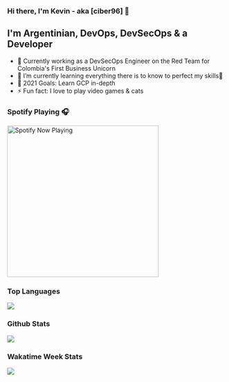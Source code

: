 ### Hi there, I'm Kevin - aka [ciber96] 👋
## I'm Argentinian, DevOps, DevSecOps & a Developer

- 🔭 Currently working as a DevSecOps Engineer on the Red Team for Colombia's First Business Unicorn
- 🌱 I’m currently learning everything there is to know to perfect my skills🤣
- 🥅 2021 Goals: Learn GCP in-depth
- ⚡ Fun fact: I love to play video games & cats
<!--
**ciber96/ciber96** is a ✨ _special_ ✨ repository because its `README.md` (this file) appears on your GitHub profile.

Here are some ideas to get you started:

- 🔭 I’m currently working on ...
- 🌱 I’m currently learning ...
- 👯 I’m looking to collaborate on ...
- 🤔 I’m looking for help with ...
- 💬 Ask me about ...
- 📫 How to reach me: ...
- 😄 Pronouns: ...
- ⚡ Fun fact: ...
-->
<h3>Spotify Playing 🎧</h3>
<a href="https://open.spotify.com/user/keevgross">
  <img align="center" src="https://spotify-readme-steel.vercel.app/api/spotify-playing" alt="Spotify Now Playing" width="350"/>
</a>
<h3>Top Languages</h3>
<a href="https://github.com/0xCiBeR/github-readme-stats">
  <img align="center" src="https://github-readme-stats-nine-orpin-64.vercel.app/api/top-langs/?username=0xCiBeR&theme=radical&hide_border=true" />
</a>
<h3>Github Stats</h3>
<a href="https://github.com/0xCiBeR/github-readme-stats">
  <img align="center" src="https://github-readme-stats-nine-orpin-64.vercel.app/api?username=0xCiBeR&show_icons=true&hide_border=true&theme=radical" />
</a>
<h3>Wakatime Week Stats</h3>
<a href="https://github.com/0xCiBeR">
  <img align="center" src="https://github-readme-stats-nine-orpin-64.vercel.app/api/wakatime?username=0xCiBeR&hide_border=true&theme=radical" />
</a>
